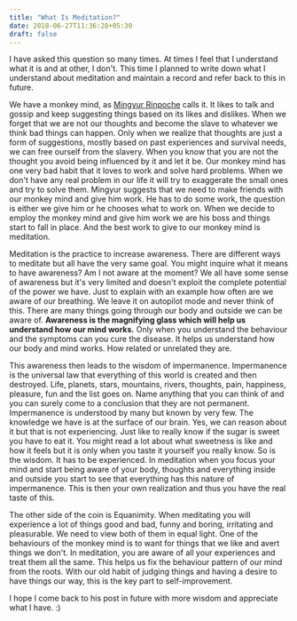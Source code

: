 ```yaml
---
title: "What Is Meditation?"
date: 2018-06-27T11:36:28+05:30
draft: false
---
```


I have asked this question so many times. At times I feel that I understand what it is and at other, I don't. This time I planned to write down what I understand about meditation and maintain a record and refer back to this in future.


We have a monkey mind, as [Mingyur Rinpoche](https://en.wikipedia.org/wiki/Yongey_Mingyur_Rinpoche) calls it. It likes to talk and gossip and keep suggesting things based on its likes and dislikes. When we forget that we are not our thoughts and become the slave to whatever we think bad things can happen. Only when we realize that thoughts are just a form of suggestions, mostly based on past experiences and survival needs, we can free ourself from the slavery. When you know that you are not the thought you avoid being influenced by it and let it be. Our monkey mind has one very bad habit that it loves to work and solve hard problems. When we don't have any real problem in our life it will try to exaggerate the small ones and try to solve them. Mingyur suggests that we need to make friends with our monkey mind and give him work. He has to do some work, the question is either we give him or he chooses what to work on. When we decide to employ the monkey mind and give him work we are his boss and things start to fall in place. And the best work to give to our monkey mind is meditation.


Meditation is the practice to increase awareness. There are different ways to meditate but all have the very same goal. You might inquire what it means to have awareness? Am I not aware at the moment? We all have some sense of awareness but it's very limited and doesn't exploit the complete potential of the power we have. Just to explain with an example how often are we aware of our breathing. We leave it on autopilot mode and never think of this. There are many things going through our body and outside we can be aware of. **Awareness is the magnifying glass which will help us understand how our mind works.** Only when you understand the behaviour and the symptoms can you cure the disease. It helps us understand how our body and mind works. How related or unrelated they are.


This awareness then leads to the wisdom of impermanence. Impermanence is the universal law that everything of this world is created and then destroyed. Life, planets, stars, mountains, rivers, thoughts, pain, happiness, pleasure, fun and the list goes on. Name anything that you can think of and you can surely come to a conclusion that they are not permanent. Impermanence is understood by many but known by very few. The knowledge we have is at the surface of our brain. Yes, we can reason about it but that is not experiencing. Just like to really know if the sugar is sweet you have to eat it. You might read a lot about what sweetness is like and how it feels but it is only when you taste it yourself you really know. So is the wisdom. It has to be experienced. In meditation when you focus your mind and start being aware of your body, thoughts and everything inside and outside you start to see that everything has this nature of impermanence. This is then your own realization and thus you have the real taste of this.


The other side of the coin is Equanimity. When meditating you will experience a lot of things good and bad, funny and boring, irritating and pleasurable. We need to view both of them in equal light. One of the behaviours of the monkey mind is to want for things that we like and avert things we don't. In meditation, you are aware of all your experiences and treat them all the same. This helps us fix the behaviour pattern of our mind from the roots. With our old habit of judging things and having a desire to have things our way, this is the key part to self-improvement.


I hope I come back to his post in future with more wisdom and appreciate what I have. :)
